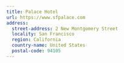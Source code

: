 ```yaml
---
title: Palace Hotel
url: https://www.sfpalace.com
address:
  street-address: 2 New Montgomery Street
  locality: San Francisco
  region: California
  country-name: United States
  postal-code: 94105
---
```

